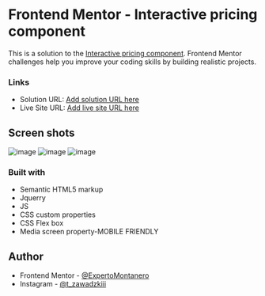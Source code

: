 # Frontend Mentor - Interactive pricing component

This is a solution to the [Interactive pricing component](https://www.frontendmentor.io/challenges/interactive-pricing-component-t0m8PIyY8/hub). Frontend Mentor challenges help you improve your coding skills by building realistic projects. 

### Links

- Solution URL: [Add solution URL here]([https://your-solution-url.com](https://www.frontendmentor.io/solutions/jquerry-vanilla-css-flexbox-css-transitions-f7OVspODdL))
- Live Site URL: [Add live site URL here]([https://your-live-site-url.com](https://expertomontanero.github.io/Interactive-pricing-component-FM/))

## Screen shots

![image](https://github.com/ExpertoMontanero/Interactive-pricing-component-FM/assets/103272474/80fd149d-6743-418a-bb42-441fe5889767)
![image](https://github.com/ExpertoMontanero/Interactive-pricing-component-FM/assets/103272474/9ad0de62-e7bf-4f6c-8801-4c494920012a)
![image](https://github.com/ExpertoMontanero/Interactive-pricing-component-FM/assets/103272474/4bd10fbb-a8cc-46f8-a044-43a0d08f869f)

### Built with

- Semantic HTML5 markup
- Jquerry
- JS
- CSS custom properties
- CSS Flex box
- Media screen property-MOBILE FRIENDLY

## Author

- Frontend Mentor - [@ExpertoMontanero](https://www.frontendmentor.io/profile/ExpertoMontanero)
- Instagram - [@t_zawadzkiii](https://www.instagram.com/t_zawadzkiii/)
